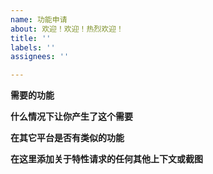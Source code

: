 ```yaml
---
name: 功能申请
about: 欢迎！欢迎！热烈欢迎！
title: ''
labels: ''
assignees: ''

---
```


**需要的功能**

**什么情况下让你产生了这个需要**

**在其它平台是否有类似的功能**

**在这里添加关于特性请求的任何其他上下文或截图**
